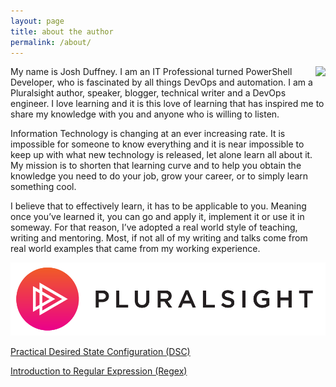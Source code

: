 ```yaml
---
layout: page
title: about the author
permalink: /about/
---
```


<img align="right" src="https://duffney.github.io/images/geek.jpg">

My name is Josh Duffney. I am an IT Professional turned PowerShell Developer, who is fascinated by all things DevOps and automation. I am a Pluralsight author, speaker, blogger, technical writer and a DevOps engineer. I love learning and it is this love of learning that has inspired me to share my knowledge with you and anyone who is willing to listen. 

Information Technology is changing at an ever increasing rate. It is impossible for someone to know everything and it is near impossible to keep up with what new technology is released, let alone learn all about it. My mission is to shorten that learning curve and to help you obtain the knowledge you need to do your job, grow your career, or to simply learn something cool. 

I believe that to effectively learn, it has to be applicable to you. Meaning once you’ve learned it, you can go and apply it, implement it or use it in someway. For that reason, I’ve adopted a real world style of teaching, writing and mentoring. Most, if not all of my writing and talks come from real world examples that came from my working experience.







![PSLogo](/images/pslogo.png "PSLogo")


[Practical Desired State Configuration (DSC)](https://app.pluralsight.com/library/courses/practical-desired-state-configuration)


[Introduction to Regular Expression (Regex)](https://app.pluralsight.com/library/courses/regular-expression-introduction)